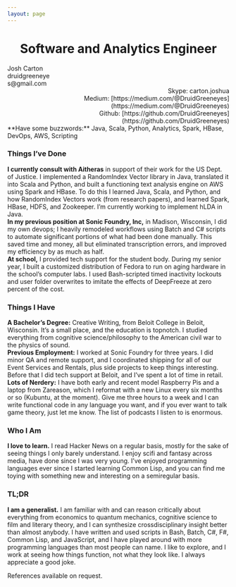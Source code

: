 ```yaml
---
layout: page
---
```

<style>
h1 {
  text-align: center;
}
#left {
  width: 100;
  text-align: left;
  float: left;
}
#right {
  text-align: right;
  float: right;
}
#center {
  float: center;
}
</style>

# Software and Analytics Engineer
<span id='left'>
Josh Carton<br/>
druidgreeneyes@gmail.com
</span>
<span id='right'>
Skype: carton.joshua<br/>
Medium: [https://medium.com/@DruidGreeneyes](https://medium.com/@DruidGreeneyes)<br/>
Github: [https://github.com/DruidGreeneyes](https://github.com/DruidGreeneyes)<br/>
</span>
<br/>
<br/>
<br/>
<br/>
<br/>
<span id='center'>
**Have some buzzwords:** Java, ​Scala, Python, Analytics, Spark, HBase, DevOps, AWS, Scripting
</span>
<br/>

### Things I’ve Done
**I currently consult with Aitheras**​ in support of their work for the US Dept. of Justice. I implemented a Random­Index Vector library in Java, translated it into Scala and Python, and built a functioning text ­analysis engine on AWS using Spark and HBase. To do this I learned Java, Scala, and Python, and how Random­Index Vectors work (from research papers), and learned Spark, HBase, HDFS, and Zookeeper. I’m currently working to implement hLDA in Java.<br/>
**In my previous position at Sonic Foundry, Inc,** in Madison, Wisconsin, I did my own devops; I heavily remodeled workflows using Batch and C# scripts to automate significant portions of what had been done manually. This saved time and money, all but eliminated transcription errors, and improved my efficiency by as much as half.<br/>
**At school,** I provided tech support​ for the student body. During my senior year, I built a customized distribution of Fedora to run on aging hardware in the school’s computer labs. I used Bash-­scripted timed ­inactivity lockouts and user ­folder overwrites to imitate the effects of DeepFreeze at zero percent of the cost.

### Things I Have
**A Bachelor’s Degree:​** Creative Writing, from Beloit College in Beloit, Wisconsin. It’s a small place, and the education is top­notch. I studied everything from cognitive science/philosophy to the American civil war to the physics of sound.<br/>
**Previous Employment:**​ I worked at Sonic Foundry for three years. I did minor QA and remote support, and I coordinated shipping for all of our Event Services and Rentals, plus side projects to keep things interesting. Before that I did tech support at Beloit, and I’ve spent a lot of time in retail.<br/>
**Lots of Nerdery:** I have both early and recent model Raspberry Pis and a laptop from Zareason, which I reformat with a new Linux every six months or so (Kubuntu, at the moment). Give me three hours to a week and I can write functional code in any language you want, and if you ever want to talk game theory, just let me know. The list of podcasts I listen to is enormous.

### Who I Am
**I love to learn.** I read Hacker News on a regular basis, mostly for the sake of seeing things I only barely understand. I enjoy sci­fi and fantasy across media, have done since I was very young. I’ve enjoyed programming languages ever since I started learning Common Lisp, and you can find me toying with something new and interesting on a semi­regular basis.

### TL;DR
**I am a generalist.**​ I am familiar with and can reason critically about everything from economics to quantum mechanics, cognitive science to film and literary theory, and I can synthesize cross­disciplinary insight better than almost anybody. I have written and used scripts in Bash, Batch, C#, F#, Common Lisp, and JavaScript, and I have played around with more programming languages than most people can name. I like to explore, and I work at seeing how things function, not what they look like. I always appreciate a good joke.

<span id='center'>References available on request.</span>
